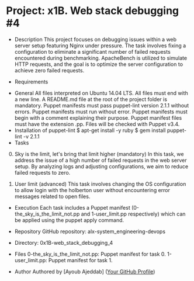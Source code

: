 
# Project: x1B. Web stack debugging #4
* Description
This project focuses on debugging issues within a web server setup featuring Nginx under pressure. The task involves fixing a configuration to eliminate a significant number of failed requests encountered during benchmarking. ApacheBench is utilized to simulate HTTP requests, and the goal is to optimize the server configuration to achieve zero failed requests.

* Requirements
+ General
All files interpreted on Ubuntu 14.04 LTS.
All files must end with a new line.
A README.md file at the root of the project folder is mandatory.
Puppet manifests must pass puppet-lint version 2.1.1 without errors.
Puppet manifests must run without error.
Puppet manifests must begin with a comment explaining their purpose.
Puppet manifest files must have the extension .pp.
Files will be checked with Puppet v3.4.
+ Installation of puppet-lint
$ apt-get install -y ruby
$ gem install puppet-lint -v 2.1.1
+ Tasks
0. Sky is the limit, let's bring that limit higher (mandatory)
In this task, we address the issue of a high number of failed requests in the web server setup. By analyzing logs and adjusting configurations, we aim to reduce failed requests to zero.

1. User limit (advanced)
This task involves changing the OS configuration to allow login with the holberton user without encountering error messages related to open files.

* Execution
Each task includes a Puppet manifest (0-the_sky_is_the_limit_not.pp and 1-user_limit.pp respectively) which can be applied using the puppet apply command.

* Repository
GitHub repository: alx-system_engineering-devops

* Directory: 0x1B-web_stack_debugging_4

* Files
0-the_sky_is_the_limit_not.pp: Puppet manifest for task 0.
1-user_limit.pp: Puppet manifest for task 1.
* Author
Authored by [Ayoub Ajeddab] ([Your GitHub Profile](https://github.com/AjeAyoub))




